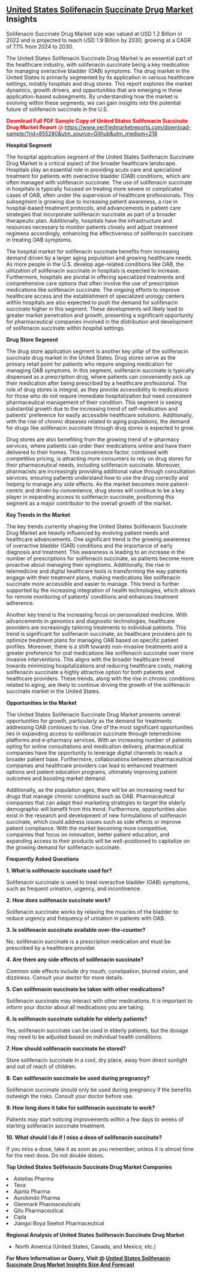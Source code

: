<h2><a href="https://www.verifiedmarketreports.com/download-sample/?rid=855280&amp;utm_source=Github&amp;utm_medium=218" target="_blank">United States Solifenacin Succinate Drug Market</a> Insights</h2><p>Solifenacin Succinate Drug Market size was valued at USD 1.2 Billion in 2022 and is projected to reach USD 1.9 Billion by 2030, growing at a CAGR of 7.1% from 2024 to 2030.</p><p><p>The United States Solifenacin Succinate Drug Market is an essential part of the healthcare industry, with solifenacin succinate being a key medication for managing overactive bladder (OAB) symptoms. The drug market in the United States is primarily segmented by its application in various healthcare settings, notably hospitals and drug stores. This report explores the market dynamics, growth drivers, and opportunities that are emerging in these application-based subsegments. By understanding how the market is evolving within these segments, we can gain insights into the potential future of solifenacin succinate in the U.S.</p> <p><p><span class=""><span style="color: #ff0000;"><strong>Download Full PDF Sample Copy of United States Solifenacin Succinate Drug Market Report</strong> @ </span><a href="https://www.verifiedmarketreports.com/download-sample/?rid=855280&amp;utm_source=Github&amp;utm_medium=218" target="_blank">https://www.verifiedmarketreports.com/download-sample/?rid=855280&amp;utm_source=Github&amp;utm_medium=218</a></span></p></p> <p><strong>Hospital Segment</strong></p> <p>The hospital application segment of the United States Solifenacin Succinate Drug Market is a critical aspect of the broader healthcare landscape. Hospitals play an essential role in providing acute care and specialized treatment for patients with overactive bladder (OAB) conditions, which are often managed with solifenacin succinate. The use of solifenacin succinate in hospitals is typically focused on treating more severe or complicated cases of OAB, often under the supervision of healthcare professionals. This subsegment is growing due to increasing patient awareness, a rise in hospital-based treatment protocols, and advancements in patient care strategies that incorporate solifenacin succinate as part of a broader therapeutic plan. Additionally, hospitals have the infrastructure and resources necessary to monitor patients closely and adjust treatment regimens accordingly, enhancing the effectiveness of solifenacin succinate in treating OAB symptoms.</p> <p>The hospital market for solifenacin succinate benefits from increasing demand driven by a larger aging population and growing healthcare needs. As more people in the U.S. develop age-related conditions like OAB, the utilization of solifenacin succinate in hospitals is expected to increase. Furthermore, hospitals are pivotal in offering specialized treatments and comprehensive care options that often involve the use of prescription medications like solifenacin succinate. The ongoing efforts to improve healthcare access and the establishment of specialized urology centers within hospitals are also expected to push the demand for solifenacin succinate higher in this segment. These developments will likely lead to greater market penetration and growth, presenting a significant opportunity for pharmaceutical companies involved in the distribution and development of solifenacin succinate within hospital settings.</p> <p><strong>Drug Store Segment</strong></p> <p>The drug store application segment is another key pillar of the solifenacin succinate drug market in the United States. Drug stores serve as the primary retail point for patients who require ongoing medication for managing OAB symptoms. In this segment, solifenacin succinate is typically dispensed as a prescription drug, where patients can conveniently pick up their medication after being prescribed by a healthcare professional. The role of drug stores is integral, as they provide accessibility to medications for those who do not require immediate hospitalization but need consistent pharmaceutical management of their condition. This segment is seeing substantial growth due to the increasing trend of self-medication and patients’ preference for easily accessible healthcare solutions. Additionally, with the rise of chronic diseases related to aging populations, the demand for drugs like solifenacin succinate through drug stores is expected to grow.</p> <p>Drug stores are also benefiting from the growing trend of e-pharmacy services, where patients can order their medications online and have them delivered to their homes. This convenience factor, combined with competitive pricing, is attracting more consumers to rely on drug stores for their pharmaceutical needs, including solifenacin succinate. Moreover, pharmacists are increasingly providing additional value through consultation services, ensuring patients understand how to use the drug correctly and helping to manage any side effects. As the market becomes more patient-centric and driven by convenience, drug stores will continue to be a key player in expanding access to solifenacin succinate, positioning this segment as a major contributor to the overall growth of the market.</p> <p><strong>Key Trends in the Market</strong></p> <p>The key trends currently shaping the United States Solifenacin Succinate Drug Market are heavily influenced by evolving patient needs and healthcare advancements. One significant trend is the growing awareness of overactive bladder (OAB) conditions and the importance of early diagnosis and treatment. This awareness is leading to an increase in the number of prescriptions for solifenacin succinate, as patients become more proactive about managing their symptoms. Additionally, the rise in telemedicine and digital healthcare tools is transforming the way patients engage with their treatment plans, making medications like solifenacin succinate more accessible and easier to manage. This trend is further supported by the increasing integration of health technologies, which allows for remote monitoring of patients’ conditions and enhances treatment adherence.</p> <p>Another key trend is the increasing focus on personalized medicine. With advancements in genomics and diagnostic technologies, healthcare providers are increasingly tailoring treatments to individual patients. This trend is significant for solifenacin succinate, as healthcare providers aim to optimize treatment plans for managing OAB based on specific patient profiles. Moreover, there is a shift towards non-invasive treatments and a greater preference for oral medications like solifenacin succinate over more invasive interventions. This aligns with the broader healthcare trend towards minimizing hospitalizations and reducing healthcare costs, making solifenacin succinate a highly attractive option for both patients and healthcare providers. These trends, along with the rise in chronic conditions related to aging, are likely to continue driving the growth of the solifenacin succinate market in the United States.</p> <p><strong>Opportunities in the Market</strong></p> <p>The United States Solifenacin Succinate Drug Market presents several opportunities for growth, particularly as the demand for treatments addressing OAB continues to rise. One of the most significant opportunities lies in expanding access to solifenacin succinate through telemedicine platforms and e-pharmacy services. With an increasing number of patients opting for online consultations and medication delivery, pharmaceutical companies have the opportunity to leverage digital channels to reach a broader patient base. Furthermore, collaborations between pharmaceutical companies and healthcare providers can lead to enhanced treatment options and patient education programs, ultimately improving patient outcomes and boosting market demand.</p> <p>Additionally, as the population ages, there will be an increasing need for drugs that manage chronic conditions such as OAB. Pharmaceutical companies that can adapt their marketing strategies to target the elderly demographic will benefit from this trend. Furthermore, opportunities also exist in the research and development of new formulations of solifenacin succinate, which could address issues such as side effects or improve patient compliance. With the market becoming more competitive, companies that focus on innovation, better patient education, and expanding access to their products will be well-positioned to capitalize on the growing demand for solifenacin succinate.</p> <p><strong>Frequently Asked Questions</strong></p> <p><strong>1. What is solifenacin succinate used for?</strong></p> <p>Solifenacin succinate is used to treat overactive bladder (OAB) symptoms, such as frequent urination, urgency, and incontinence.</p> <p><strong>2. How does solifenacin succinate work?</strong></p> <p>Solifenacin succinate works by relaxing the muscles of the bladder to reduce urgency and frequency of urination in patients with OAB.</p> <p><strong>3. Is solifenacin succinate available over-the-counter?</strong></p> <p>No, solifenacin succinate is a prescription medication and must be prescribed by a healthcare provider.</p> <p><strong>4. Are there any side effects of solifenacin succinate?</strong></p> <p>Common side effects include dry mouth, constipation, blurred vision, and dizziness. Consult your doctor for more details.</p> <p><strong>5. Can solifenacin succinate be taken with other medications?</strong></p> <p>Solifenacin succinate may interact with other medications. It is important to inform your doctor about all medications you are taking.</p> <p><strong>6. Is solifenacin succinate suitable for elderly patients?</strong></p> <p>Yes, solifenacin succinate can be used in elderly patients, but the dosage may need to be adjusted based on individual health conditions.</p> <p><strong>7. How should solifenacin succinate be stored?</strong></p> <p>Store solifenacin succinate in a cool, dry place, away from direct sunlight and out of reach of children.</p> <p><strong>8. Can solifenacin succinate be used during pregnancy?</strong></p> <p>Solifenacin succinate should only be used during pregnancy if the benefits outweigh the risks. Consult your doctor before use.</p> <p><strong>9. How long does it take for solifenacin succinate to work?</strong></p> <p>Patients may start noticing improvements within a few days to weeks of starting solifenacin succinate treatment.</p> <p><strong>10. What should I do if I miss a dose of solifenacin succinate?</strong></p> <p>If you miss a dose, take it as soon as you remember, unless it is almost time for the next dose. Do not double doses.</p> </p><p><strong>Top United States Solifenacin Succinate Drug Market Companies</strong></p><div data-test-id=""><p><li>Astellas Pharma</li><li> Teva</li><li> Ajanta Pharma</li><li> Aurobindo Pharma</li><li> Glenmark Pharmaceuticals</li><li> Qilu Pharmaceutical</li><li> Cipla</li><li> Jiangxi Boya Seehot Pharmaceutical</li></p><div><strong>Regional Analysis of&nbsp;United States Solifenacin Succinate Drug Market</strong></div><ul><li dir="ltr"><p dir="ltr">North America&nbsp;(United States, Canada, and Mexico, etc.)</p></li></ul><p><strong>For More Information or Query, Visit @&nbsp;</strong><strong><a href="https://www.verifiedmarketreports.com/product/solifenacin-succinate-drug-market/?utm_source=Github&amp;utm_medium=218" target="_blank">United States Solifenacin Succinate Drug Market Insights Size And Forecast</a></strong></p></div>
